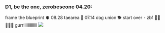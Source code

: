 ### D1, be the one, zerobeseone 04.20:
frame the blueprint 🫀 08.28
taearea 🦈 07.14
dog union 🐕 
start over - zb1 🦝🐤🐺🦊🐰
gurrlllllllllllll 
![](https://tenor.com/gvQOR7jaNY8.gif)
